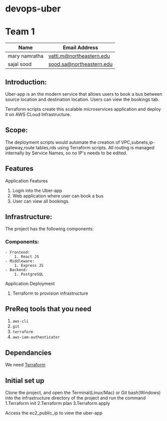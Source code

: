 # devops-uber

# Team 1

| Name            | Email Address                |
| --------------- | ---------------------------- |
| mary namratha   | vatti.m@northeastern.edu     |
| sajal sood      | sood.sa@northeastern.edu     |

## Introduction:

Uber-app is an the modern service that allows users to book a bus between source location and destination location. Users can view the bookings tab.

Terraform scripts create this scalable microservices application and deploy it on AWS CLoud Infrastructure.

## Scope:

The deployment scripts would automate the creation of VPC,subnets,ip-gateway,route tables,rds using Terraform scripts. All routing is managed internally by Service Names, so no IP's needs to be edited.

## Features

Application Features

1. Login into the Uber-app
2. Web application where user can book a bus
3. User can view all bookings. 

## Infrastructure:

The project has the following components:

### Components:

    - Frontend:
    	1. React JS
    - Middleware:
    	1. Express JS
    - Backend:
    	1. PostgreSQL
    	
Application Deployment

1. Terraform to provision infrastructure

## PreReq tools that you need

1. `aws-cli`
2. `git`
3. `terraform`
4. `aws-iam-authenticator`

## Dependancies

We need [Terraform](https://www.terraform.io/downloads.html)

## Initial set up

Clone the project, and open the Terminal(Linux/Mac) or Git bash(Windows) into the infrastructure directory of the project and run the command
1.Terraform init
2.Terraform plan
3.Terraform apply

Access the ec2_public_ip to view the uber-app
